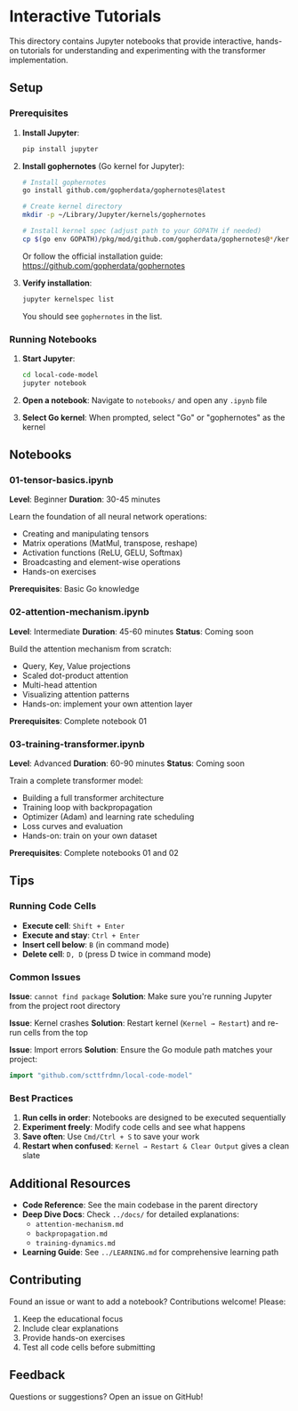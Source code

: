 # Interactive Tutorials

This directory contains Jupyter notebooks that provide interactive, hands-on tutorials for understanding and experimenting with the transformer implementation.

## Setup

### Prerequisites

1. **Install Jupyter**:
   ```bash
   pip install jupyter
   ```

2. **Install gophernotes** (Go kernel for Jupyter):
   ```bash
   # Install gophernotes
   go install github.com/gopherdata/gophernotes@latest

   # Create kernel directory
   mkdir -p ~/Library/Jupyter/kernels/gophernotes

   # Install kernel spec (adjust path to your GOPATH if needed)
   cp $(go env GOPATH)/pkg/mod/github.com/gopherdata/gophernotes@*/kernel/* ~/Library/Jupyter/kernels/gophernotes/
   ```

   Or follow the official installation guide: https://github.com/gopherdata/gophernotes

3. **Verify installation**:
   ```bash
   jupyter kernelspec list
   ```

   You should see `gophernotes` in the list.

### Running Notebooks

1. **Start Jupyter**:
   ```bash
   cd local-code-model
   jupyter notebook
   ```

2. **Open a notebook**: Navigate to `notebooks/` and open any `.ipynb` file

3. **Select Go kernel**: When prompted, select "Go" or "gophernotes" as the kernel

## Notebooks

### 01-tensor-basics.ipynb
**Level**: Beginner
**Duration**: 30-45 minutes

Learn the foundation of all neural network operations:
- Creating and manipulating tensors
- Matrix operations (MatMul, transpose, reshape)
- Activation functions (ReLU, GELU, Softmax)
- Broadcasting and element-wise operations
- Hands-on exercises

**Prerequisites**: Basic Go knowledge

### 02-attention-mechanism.ipynb
**Level**: Intermediate
**Duration**: 45-60 minutes
**Status**: Coming soon

Build the attention mechanism from scratch:
- Query, Key, Value projections
- Scaled dot-product attention
- Multi-head attention
- Visualizing attention patterns
- Hands-on: implement your own attention layer

**Prerequisites**: Complete notebook 01

### 03-training-transformer.ipynb
**Level**: Advanced
**Duration**: 60-90 minutes
**Status**: Coming soon

Train a complete transformer model:
- Building a full transformer architecture
- Training loop with backpropagation
- Optimizer (Adam) and learning rate scheduling
- Loss curves and evaluation
- Hands-on: train on your own dataset

**Prerequisites**: Complete notebooks 01 and 02

## Tips

### Running Code Cells

- **Execute cell**: `Shift + Enter`
- **Execute and stay**: `Ctrl + Enter`
- **Insert cell below**: `B` (in command mode)
- **Delete cell**: `D, D` (press D twice in command mode)

### Common Issues

**Issue**: `cannot find package`
**Solution**: Make sure you're running Jupyter from the project root directory

**Issue**: Kernel crashes
**Solution**: Restart kernel (`Kernel → Restart`) and re-run cells from the top

**Issue**: Import errors
**Solution**: Ensure the Go module path matches your project:
```go
import "github.com/scttfrdmn/local-code-model"
```

### Best Practices

1. **Run cells in order**: Notebooks are designed to be executed sequentially
2. **Experiment freely**: Modify code cells and see what happens
3. **Save often**: Use `Cmd/Ctrl + S` to save your work
4. **Restart when confused**: `Kernel → Restart & Clear Output` gives a clean slate

## Additional Resources

- **Code Reference**: See the main codebase in the parent directory
- **Deep Dive Docs**: Check `../docs/` for detailed explanations:
  - `attention-mechanism.md`
  - `backpropagation.md`
  - `training-dynamics.md`
- **Learning Guide**: See `../LEARNING.md` for comprehensive learning path

## Contributing

Found an issue or want to add a notebook? Contributions welcome! Please:
1. Keep the educational focus
2. Include clear explanations
3. Provide hands-on exercises
4. Test all code cells before submitting

## Feedback

Questions or suggestions? Open an issue on GitHub!
